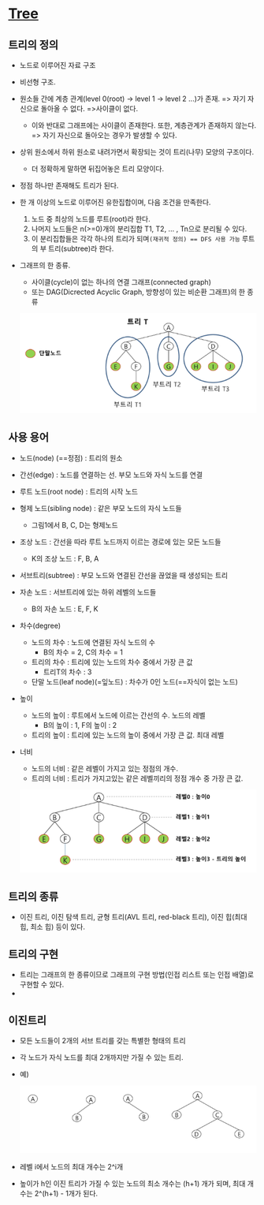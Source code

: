 # [Tree](<https://gmlwjd9405.github.io/2018/08/12/data-structure-tree.html>)

## 트리의 정의

+ 노드로 이루어진 자료 구조

+ 비선형 구조.

+ 원소들 간에 계층 관계(level 0(root) -> level 1 -> level 2 ...)가 존재. => 자기 자신으로 돌아올 수 없다. =>사이클이 없다.

    + 이와 반대로 그래프에는 사이클이 존재한다. 또한, 계층관계가 존재하지 않는다. => 자기 자신으로 돌아오는 경우가 발생할 수 있다.

+ 상위 원소에서 하위 원소로 내려가면서 확장되는 것이 트리(나무) 모양의 구조이다.

    + 더 정확하게 말하면 뒤집어놓은 트리 모양이다. 

+ 정점 하나만 존재해도 트리가 된다.

+ 한 개 이상의 노드로 이루어진 유한집합이며, 다음 조건을 만족한다.

    1. 노드 중 최상의 노드를 루트(root)라 한다.
    2. 나머지 노드들은 n(>=0)개의 분리집합 T1, T2, ... , Tn으로 분리될 수 있다.
    3. 이 분리집합들은 각각 하나의 트리가 되며`(재귀적 정의) == DFS 사용 가능` 루트의 부 트리(subtree)라 한다.

+ 그래프의 한 종류. 

    + 사이클(cycle)이 없는 하나의 연결 그래프(connected graph)
    + 또는 DAG(Dicrected Acyclic Graph, 방향성이 있는 비순환 그래프)의 한 종류

    

    

    ![그림1](./img/1551838275408.png)

## 사용 용어

+ 노드(node) (==정점) : 트리의 원소

+ 간선(edge) : 노드를 연결하는 선. 부모 노드와 자식 노드를 연결

+ 루트 노드(root node) : 트리의 시작 노드

+ 형제 노드(sibling node) : 같은 부모 노드의 자식 노드들

    + 그림1에서 B, C, D는 형제노드

+ 조상 노드 : 간선을 따라 루트 노드까지 이르는 경로에 있는 모든 노드들

    + K의 조상 노드 : F, B, A

+ 서브트리(subtree) : 부모 노드와 연결된 간선을 끊었을 때 생성되는 트리

+ 자손 노드 : 서브트리에 있는 하위 레벨의 노드들

    + B의 자손 노드 : E, F, K

+ 차수(degree)

    + 노드의 차수 : 노드에 연결된 자식 노드의 수
        + B의 차수 = 2, C의 차수 = 1
    + 트리의 차수 : 트리에 있는 노드의 차수 중에서 가장 큰 값
        + 트리T의 차수 : 3
    + 단말 노드(leaf node)(=잎노드) : 차수가 0인 노드(==자식이 없는 노드)

+ 높이

    + 노드의 높이 : 루트에서 노드에 이르는 간선의 수. 노드의 레벨
        + B의 높이 : 1, F의 높이 : 2
    + 트리의 높이 : 트리에 있는 노드의 높이 중에서 가장 큰 값. 최대 레벨

+ 너비

    + 노드의 너비 : 같은 레벨이 가지고 있는 정점의 개수.
    + 트리의 너비 : 트리가 가지고있는 같은 레벨끼리의 정점 개수 중 가장 큰 값.

    

    

    ![그림2](./img/1551838790711.png)





## 트리의 종류

+ 이진 트리, 이진 탐색 트리, 균형 트리(AVL 트리, red-black 트리), 이진 힙(최대 힙, 최소 힙) 등이 있다.





## 트리의 구현

+ 트리는 그래프의 한 종류이므로 그래프의 구현 방법(인접 리스트 또는 인접 배열)로 구현할 수 있다.
+ 







## 이진트리

+ 모든 노드들이 2개의 서브 트리를 갖는 특별한 형태의 트리

+ 각 노드가 자식 노드를 최대 2개까지만 가질 수 있는 트리.

+ 예)

    ![1551838865715](./img/1551838865715.png)

    

    

    

+ 레벨 i에서 노드의 최대 개수는 2^i개

+ 높이가 h인 이진 트리가 가질 수 있는 노드의 최소 개수는 (h+1) 개가 되며, 최대 개수는 2^(h+1) - 1개가 된다.











